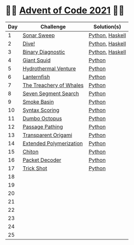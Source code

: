 # :christmas_tree::calendar: [Advent of Code 2021](https://adventofcode.com/2021) :calendar::christmas_tree:

Day | Challenge | Solution(s)
--- | --- | ---
1 | [Sonar Sweep](https://adventofcode.com/2021/day/1) | [Python](https://github.com/rssbrrw/Advent-of-Code-2021/blob/main/days/01/1.py), [Haskell](https://github.com/rssbrrw/Advent-of-Code-2021/blob/main/01/1.hs)
2 | [Dive!](https://adventofcode.com/2021/day/2) | [Python](https://github.com/rssbrrw/Advent-of-Code-2021/blob/main/days/02/2.py), [Haskell](https://github.com/rssbrrw/Advent-of-Code-2021/blob/main/02/2.hs)
3 | [Binary Diagnostic](https://adventofcode.com/2021/day/3) | [Python](https://github.com/rssbrrw/Advent-of-Code-2021/blob/main/days/03/3.py), [Haskell](https://github.com/rssbrrw/Advent-of-Code-2021/blob/main/03/3.hs)
4 | [Giant Squid](https://adventofcode.com/2021/day/4) | [Python](https://github.com/rssbrrw/Advent-of-Code-2021/blob/main/days/04/4.py)
5 | [Hydrothermal Venture](https://adventofcode.com/2021/day/5) | [Python](https://github.com/rssbrrw/Advent-of-Code-2021/blob/main/days/05/5.py)
6 | [Lanternfish](https://adventofcode.com/2021/day/6) | [Python](https://github.com/rssbrrw/Advent-of-Code-2021/blob/main/days/06/6.py)
7 | [The Treachery of Whales](https://adventofcode.com/2021/day/7)| [Python](https://github.com/rssbrrw/Advent-of-Code-2021/blob/main/days/07/7.py)
8 | [Seven Segment Search](https://adventofcode.com/2021/day/8) | [Python](https://github.com/rssbrrw/Advent-of-Code-2021/blob/main/days/08/8.py)
9 | [Smoke Basin](https://adventofcode.com/2021/day/9) | [Python](https://github.com/rssbrrw/Advent-of-Code-2021/blob/main/days/09/9.py)
10 | [Syntax Scoring](https://adventofcode.com/2021/day/10) | [Python](https://github.com/rssbrrw/Advent-of-Code-2021/blob/main/days/10/10.py)
11 | [Dumbo Octopus](https://adventofcode.com/2021/day/11) | [Python](https://github.com/rssbrrw/Advent-of-Code-2021/blob/main/days/11/11.py)
12 | [Passage Pathing](https://adventofcode.com/2021/day/12) | [Python](https://github.com/rssbrrw/Advent-of-Code-2021/blob/main/days/12/12.py)
13 | [Transparent Origami](https://adventofcode.com/2021/day/13) | [Python](https://github.com/rssbrrw/Advent-of-Code-2021/blob/main/days/13/13.py)
14 | [Extended Polymerization](https://adventofcode.com/2021/day/14) | [Python](https://github.com/rssbrrw/Advent-of-Code-2021/blob/main/days/14/14.py)
15 | [Chiton](https://adventofcode.com/2021/day/15) | [Python](https://github.com/rssbrrw/Advent-of-Code-2021/blob/main/days/15/15.py)
16 | [Packet Decoder](https://adventofcode.com/2021/day/16) | [Python](https://github.com/rssbrrw/Advent-of-Code-2021/blob/main/days/16/16.py)
17 | [Trick Shot](https://adventofcode.com/2021/day/17) | [Python](https://github.com/rssbrrw/Advent-of-Code-2021/blob/main/days/17/17.py)
18 | | |
19 | | |
20 | | |
21 | | |
22 | | |
23 | | |
24 | | |
25 | | |